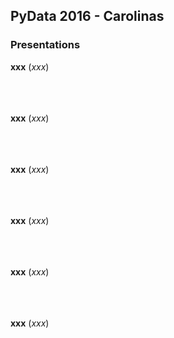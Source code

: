 ## PyData 2016 - Carolinas

### Presentations


**xxx** (_xxx_)
<br/>&nbsp;&nbsp;
<br/>&nbsp;&nbsp;
<br/>&nbsp;&nbsp;

**xxx** (_xxx_)
<br/>&nbsp;&nbsp;
<br/>&nbsp;&nbsp;
<br/>&nbsp;&nbsp;

**xxx** (_xxx_)
<br/>&nbsp;&nbsp;
<br/>&nbsp;&nbsp;
<br/>&nbsp;&nbsp;


**xxx** (_xxx_)
<br/>&nbsp;&nbsp;
<br/>&nbsp;&nbsp;
<br/>&nbsp;&nbsp;


**xxx** (_xxx_)
<br/>&nbsp;&nbsp;
<br/>&nbsp;&nbsp;
<br/>&nbsp;&nbsp;


**xxx** (_xxx_)
<br/>&nbsp;&nbsp;
<br/>&nbsp;&nbsp;
<br/>&nbsp;&nbsp;

